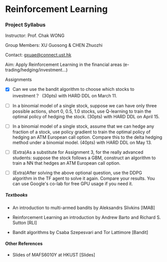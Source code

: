 # Reinforcement Learning
### Project Syllabus

Instructor: Prof. Chak WONG

Group Members: XU Guosong & CHEN Zhuozhi

Contact: gxuae@connect.ust.hk

Aim: Apply Reinforcement Learning in the financial areas (e-trading/hedging/investment…)

Assignments

-   [x] Can we use the bandit algorithm to choose which stocks to investment？  (30pts) with HARD DDL on March 11.
    
-   [ ] In a binomial model of a single stock, suppose we can have only three possible actions, short 0, 0.5, 1.0 stocks, use Q-learning to train the optimal policy of hedging the stock. (30pts) with HARD DDL on April 15.
    
-   [ ] In a binomial model of a single stock, assume that we can hedge any fraction of a stock, use policy gradient to train the optimal policy of hedging an ATM European call option. Compare this to the delta hedging method under a binomial model. (40pts) with HARD DDL on May 13.
    
-   [ ] (Extra)As a substitute for Assignment 3, for the really advanced students: suppose the stock follows a GBM, construct an algorithm to train a NN that hedges an ATM European call option. 
    
-   [ ] (Extra)After solving the above optional question, use the DDPG algorithm in the TF agent to solve it again. Compare your results. You can use Google's co-lab for free GPU usage if you need it.
    

##### Textbooks

-   An introduction to multi-armed bandits by Aleksandrs Slivkins [IMAB]
    
-   Reinforcement Learning an introduction by Andrew Barto and Richard S. Sutton [RLI]
    
-   Bandit algorithms by Csaba Szepesvari and Tor Lattimore [Bandit]
    

#### Other References

-   Slides of MAFS6010Y at HKUST [Slides]
